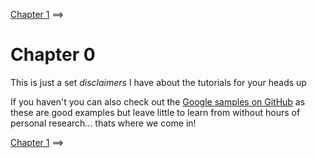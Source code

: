 [Chapter 1](https://github.com/sjfricke/Tango-C-NDK-Tutorial/blob/master/Chapter_01.md) ==>

# Chapter 0
This is just a set *disclaimers* I have about the tutorials for your heads up

If you haven't you can also check out the [Google samples on GitHub](https://github.com/googlesamples/tango-examples-c/)  as these are good examples but leave little to learn from without hours of personal research... thats where we come in!

[Chapter 1](https://github.com/sjfricke/Tango-C-NDK-Tutorial/blob/master/Chapter_01.md) ==>